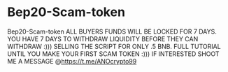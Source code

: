 # Bep20-Scam-token
Bep20-Scam-token
ALL BUYERS FUNDS WILL BE LOCKED FOR 7 DAYS. YOU HAVE 7 DAYS TO WITHDRAW LIQUIDITY BEFORE THEY CAN WITHDRAW :)))
SELLING THE SCRIPT FOR ONLY .5 BNB. FULL TUTORIAL UNTIL YOU MAKE YOUR FIRST SCAM TOKEN :)))
IF INTERESTED SHOOT ME A MESSAGE @https://t.me/ANOcrypto99
